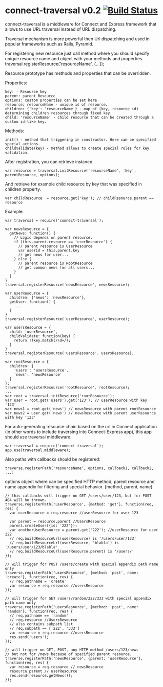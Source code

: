 connect-traversal v0.2 [![Build Status](https://travis-ci.org/dmnorc/connect-traversal.png)](https://travis-ci.org/dmnorc/connect-traversal)
=================

connect-traversal is a middleware for Connect and Express framework that allows to use URL traversal instead of URL dispatching.

Traversal mechanism is more powerful then Url dispatching and used in popular frameworks such as Rails, Pyramid.

For registering new resource just call method where you should specify unique resource name and object with your methods and properties.
traversal.registerResource('resourceName', {...});

Resource prototype has methods and properties that can be overridden.

Properties:
```
key: - Resource key
parent: parent Resource
options: custom properties can be set here
resource: resourceName - unique id of resource.
children: {'key': 'resourceName'} - map of (key, resource id) determining children resources through fixed key.
child: 'resourceName' - child resource that can be created through a custom id-like key.
```
Methods:
```
init() - method that triggering in constructor. Here can be specified special actions.
childValidate(key) - method allows to create special rules for key validation.
```
After registration, you can retrieve instance.
```
var resource = traversal.initResource('resourceName', 'key', parentResource, options);
```
And retrieve for example child resource by key that was specified in children property.
```
var childResource  = resource.get('key'); // childResource.parent == resource
```

Example:
```
var traversal = require('connect-traversal');

var newsResource = {
  getNews: function() {
    // Logic depends on parent resource.
    if (this.parent.resource == 'userResource') {
      // parent resource is UserResource
      var userId = this.parent.key
      // get news for user...
    } else {
      // parent resource is RootResource
      // get common news for all users...
    }
  }
}
traversal.registerResource('newsResource', newsResource);

var userResource = {
  children: {'news': 'newsResource'},
  getUser: function() {
    ...
  }
}
traversal.registerResource('userResource', userResource);

var usersResource = {
  child: 'userResource',
  childValidate: function(key) {
    return !!key.match(/\d+/);
  }
}
traversal.registerResource('usersResource', usersResource);

var rootResource = {
  children: {
    'users': 'usersResource',
    'news': 'newsResource'
  }
};
traversal.registerResource('rootResource', rootResource);
...
var root = traversal.initResource('rootResource');
var user = root.get('users').get('123'); // userResource with key '123'
var news1 = root.get('news') // newsResource with parent rootResource
var news2 = user.get('news') // newsResource with parent userResource with key '123'
```

For auto-generating resource chain based on the url in Connect application (in other words to include traversing into Connect-Express app), this app should use traversal middleware.
```
var traversal = require('connect-traversal');
app.use(traversal.middleware);
```
Also paths with callbacks should be registered:
```
traverse.registerPath('resourceName', options, callback1, callback2, ...)
```
options object where can be specified HTTP method, parent resource and name appendix for filtering and special behavior.
{method, parent, name}
```
// this callbacks will trigger on GET /users/user/123, but for POST 404 will be thrown.
traverse.registerPath('userResource', {method: 'get'}, function(req, res) {
  var userResource = req.resource //userResource for user 123
  
  var parent = resource.parent //UsersResource
  parent.createUser({id: '222'});
  var anotherUserResource = parent.get('222'); //userResource for user 222
  // req.buildResourceUrl(userResource) is '/users/user/123'
  // req.buildResourceUrl(userResource, 'blabla') is '/users/user/123/blabla'
  // req.buildResourceUrl(userResource.parent) is '/users/'
});

// will trigger for POST /users/create with special appendix path name only
traverse.registerPath('usersResource', {method: 'post', name: 'create'}, function(req, res) {
  // req.pathname = 'create'
  var resource = req.resource //usersResource
});

// will trigger for GET /users/random/222/333 with special appendix path name only
traverse.registerPath('usersResource', {method: 'post', name: 'random'}, function(req, res) {
  // req.pathname == 'random'
  // req.resource //UsersResource
  // also contains subpath list
  // req.subpath == ['222', '333']
  var resource = req.resource //usersResource
  res.send('users');
});

// will trigger on GET, POST, any HTTP method /users/123/news
// but not for /news because of specified parent resource.
traverse.registerPath('newsResource', {parent: 'userResource'}, function(req, res) {
  var resource = req.resource // newsResource
  resource.parent // userResource
  res.send(resource.getNews());
});
```



